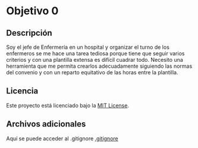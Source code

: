 # Objetivo 0

## Descripción

Soy el jefe de Enfermería en un hospital y organizar el turno de los enfermeros se me hace una tarea tediosa porque tiene que seguir varios criterios y con una plantilla extensa es difícil cuadrar todo. Necesito una herramienta que me permita crearlos adecuadamente siguiendo las normas del convenio y con un reparto equitativo de las horas entre la plantilla.

## Licencia

Este proyecto está licenciado bajo la [MIT License](./LICENSE).

## Archivos adicionales

Aquí se puede acceder al .gitignore [.gitignore](./.gitignore)


